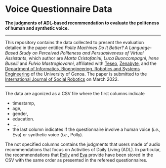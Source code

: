# Voice Questionnaire Data
**The judgments of ADL-based recommendation to evaluate the politeness of human and synthetic voice.**

---

This repository contains the data collected to present the evaluation detailed in the paper entitled 
*Polite Machines Do It Better? A Language-Based Study on Perceived Politeness and Persuasiveness of Virtual Assistants*,
which author are 
*Marta Cristofanini*, 
*Luca Buoncompagni*, 
*Irene Buselli* and 
*Fulvio Mastrogiovanni*,
affiliated with 
[Teseo](https://teseo.tech/),
[Zenabyte](https://www.zenabyte.com/), and
the [Department of Informatics, Bioengineering, Robotics and Systems Engineering](https://dibris.unige.it/) of the University of Genoa.
The paper is submitted to the 
[International Journal of Social Robotics](https://unige.it/en/) 
on March 2022.

---

The data are agonized as a CSV file where the first columns indicate
 - timestamp,
 - age,
 - gender,
 - education.  
 -  ... ,
 - the last column indicates if the questionnaire involve a human voice (*i.e.*, Eva) or synthetic voice (*i.e.*, Polly).

The not specified columns contains the judgments that users made of audio recommendations that focus on Activities of Daily Living (ADL).
In particular, the recommendations that 
[Polly](https://forms.gle/cLz5KMvqcFTMZUq79) and 
[Eva](https://forms.gle/LqSbmqD8SthGBBaf9) 
provide have been stored in the CSV with the same order as presented in the refereed questionnaires.
